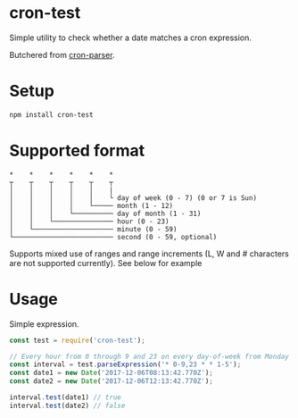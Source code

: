 cron-test
================

Simple utility to check whether a date matches a cron expression.

Butchered from [cron-parser](https://github.com/harrisiirak/cron-parser).

Setup
========
```bash
npm install cron-test
```

Supported format
========

```
*    *    *    *    *    *
┬    ┬    ┬    ┬    ┬    ┬
│    │    │    │    │    |
│    │    │    │    │    └ day of week (0 - 7) (0 or 7 is Sun)
│    │    │    │    └───── month (1 - 12)
│    │    │    └────────── day of month (1 - 31)
│    │    └─────────────── hour (0 - 23)
│    └──────────────────── minute (0 - 59)
└───────────────────────── second (0 - 59, optional)
```

Supports mixed use of ranges and range increments (L, W and # characters are not supported currently). See below for example

Usage
========

Simple expression.

```javascript
const test = require('cron-test');

// Every hour from 0 through 9 and 23 on every day-of-week from Monday through Friday
const interval = test.parseExpression('* 0-9,23 * * 1-5');
const date1 = new Date('2017-12-06T08:13:42.770Z');
const date2 = new Date('2017-12-06T12:13:42.770Z');

interval.test(date1) // true
interval.test(date2) // false

```